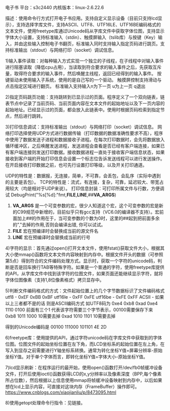 电子书
平台：s3c2440 内核版本：linux-2.6.22.6

描述：使用命令行方式打开电子书应用。支持自定义显示设备（目前只支持lcd显示），支持选择字库文件，支持ASCII、UTF8、UTF16LE、UTF16BE编码格式的文本文件，使用freetype库通过Unicode码从字库文件中获取字体位图，支持显示字体大小设置，支持标准输入（stdin）、触摸屏输入（tslib库）与按键（Key）输入，并由这些输入控制电子书翻页，标准输入同时支持输入指定页码进行跳页。支持标准输出（stdout）与网络打印（socket）调试信息。

1)输入事件读取：对每种输入方式实现一个独立的子线程，在子线程中对输入事件进行阻塞读取（降低cpu占用），当读取到符合要求的输入事件之后，先获取互斥量，取得符合要求的输入事件，然后唤醒主线程，返回已经得到的输入事件。
按键驱动未使用输入子系统，使用的是自己写的一个驱动。
触摸屏控制支持滑动与点击指定区域进行翻页。
标准输入支持输入n为下一页 u为上一页 q退出


2)指定页码跳页功能：支持跳转到已显示过的页面。程序定义了一个双向链表，链表节点中记录了当前页码、当前页面内容在文本文件的起始地址以及下一页内容的起始地址。已经显示过的页面，都会放入此链表中。使用时根据页码检索到指定节点，然后进行跳转。

3)打印信息调试：支持标准输出（stdout）与网络打印（socket）调试信息。
网络打印选择使用UDP方式进行数据传输（打印数据的数据准确性要求不高），程序中使用了数据发送子进程和数据接收子进程。在每次打印数据时，会先将数据放入循环缓冲区，之后唤醒发送进程，发送进程会查看是否已经有客户端连接，如果已有客户端连接则发送打印数据。接收数据进程一直处于接收客户端信息状态，如果接收到客户端的开始打印信息会设置一个标志位告诉发送线程可以进行发送操作。在开启接收打印数据之前，也可先行设置打印等级，以及开关打印通道。

UDP的特性是：数据报，无连接，简单，不可靠，会丢包，会乱序（实际中遇到的主要是丢包）。
TCP的特性是：流式，有连接，复杂，可靠，延迟较大、带宽占用较大（均是相对于UDP来说）。
打印信息封装：可打印所属文件与行数，方便调试
DebugPrint("%s[%d]:"fmt,__FILE__,__LINE__,##__VA_ARGS__)
1)  __VA_ARGS__ 是一个可变参数的宏，很少人知道这个宏，这个可变参数的宏是新的C99规范中新增的，目前似乎只有gcc支持（VC6.0的编译器不支持）。宏前面加上##的作用在于，当可变参数的个数为0时，这里的##起到把前面多余的","去掉的作用,否则会编译出错, 你可以试试。
2) __FILE__ 宏在预编译时会替换成当前的源文件名
3) __LINE__ 宏在预编译时会替换成当前的行号



4)字符的显示：首先通过open()打开文本文件，使用fstat()获取文件大小，根据其大小使mmap()函数将文本文件内容映射到内存中。根据文件开头的数据（可参照第5点）得到符合的文件编码处理方式。显示时，获取一个字符的unicode码，判断是否是回车换行TAB等特殊字符。如果是一个普通的字符，使用freetype库提供的API，从字库文件中找到该字符的位图文件，如果页面还能继续显示字符，就将字体位图像素（支持1,8位像素格式）拷贝显存中。

5)判断文件编码格式的方式：文件起始位置上的几个字节数据标识了文件编码格式
utf8 - 0xEF 0xBB 0xBF
utf16le - 0xFF 0xFE
utf16be - 0xFE 0xFF
ACSII - 如果以上三者都不是的话 则是ASCII编码方式
如UTF8码为 0xe4 0xb8 0xad
0xe4 1110 0100   前面有三个1 代表该字符需要三个字节表示，00100需要保存下来
0xb8 1011 1000   10需要去掉 
0xad 1010 1101   10需要去掉

得到的Unicode编码是 00100  111000  101101   4E 2D

6)freetype库：使用提供的API，通过字符unicode码在字库文件中获取到的字体位图。位图文件的起始坐标位置在左下角，而LCD坐标系的起始位置在左上角，在写入到显存之前需要进行Y轴坐标系转换。通常为转化坐标Y值=屏幕分辨率-原始坐标Y值。对于单个字体而言，即转化坐标Y值=字体大小-原始坐标Y值。

7)lcd显示刷新：在程序运行的最开始，使用open()函数打开/dev/fb0帧缓冲设备文件，打开后使用ioctl()函数获得LCD的x,y分辨率以及像素深度（BPP,每个像素所占位数），然后根据以上信息使用mmap将帧缓冲设备映射到内存中，以后如果想在lcd上显示内容，可直接对这块内存（FrameBuffer）操作即可。 
https://www.cnblogs.com/xiaojianliu/p/8473095.html

8)使用getopt处理命令行指令：见链接。

